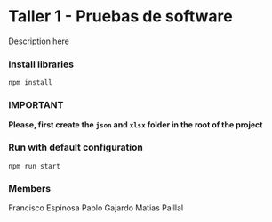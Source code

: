 # Taller 1 - Pruebas de software

Description here

### Install libraries

`npm install`

### IMPORTANT

**Please, first create the `json` and `xlsx` folder in the root of the project**

### Run with default configuration

`npm run start`

 ###  Members 
 
 Francisco Espinosa
 Pablo Gajardo
 Matias Paillal

